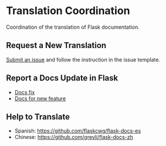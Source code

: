 # Translation Coordination

Coordination of the translation of Flask documentation.


## Request a New Translation

[Submit an issue](https://github.com/flaskcwg/translation-coordination/issues/new?assignees=&labels=&template=new-translation.md) and follow the instruction in the issue template.


## Report a Docs Update in Flask

- [Docs fix](https://github.com/flaskcwg/translation-coordination/issues/new?assignees=&labels=&template=sync-fix.md)
- [Docs for new feature](https://github.com/flaskcwg/translation-coordination/issues/new?assignees=&labels=&template=sync-feature.md)


## Help to Translate

- Spanish: https://github.com/flaskcwg/flask-docs-es
- Chinese: https://github.com/greyli/flask-docs-zh
